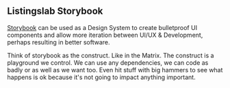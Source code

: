 
## Listingslab Storybook

[Storybook](https://www.learnstorybook.com/) can be used as a Design System to create bulletproof UI components and allow more iteration between UI/UX & Development, perhaps resulting in better software.

Think of storybook as the construct. Like in the Matrix. The construct is a playground we control. We can use any dependencies, we can code as badly or as well as we want too. Even hit stuff with big hammers to see what happens is ok because it's not going to impact anything important.